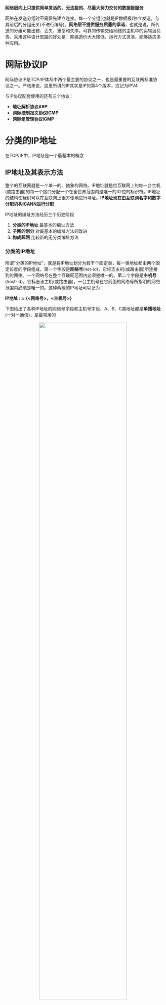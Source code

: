 

**网络层向上只提供简单灵活的、无连接的、尽最大努力交付的数据报服务**

网络在发送分组时不需要先建立连接。每一个分组(也就是IP数据报)独立发送，与其前后的分组无关(不进行编号)。**网络层不提供服务质量的承诺**，也就是说，所传送的分组可能出错、丢失、重复和失序。可靠的传输交给网络的主机中的运输层负责。采用这种设计思路的好处是：网络造价大大降低，运行方式灵活，能够适应多种应用。

# 网际协议IP

网际协议IP是TCP/IP体系中两个最主要的协议之一，也是最重要的互联网标准协议之一。严格来说，这里所讲的IP其实是IP的第4个版本，应记为IPV4

与IP协议配套使用的还有三个协议：

* **地址解析协议ARP**
* **网际控制报文协议ICMP**
* **网际组管理协议IGMP**

# 分类的IP地址

在TCP/IP中，IP地址是一个最基本的概念

## IP地址及其表示方法

整个的互联网就是一个单一的、抽象的网络。IP地址就是给互联网上的每一台主机(或路由器)的每一个接口分配一个在全世界范围内是唯一的32位的标识符。IP地址的结构使我们可以在互联网上很方便地进行寻址。**IP地址现在由互联网名字和数字分配机构ICANN进行分配**

IP地址的编址方法经历三个历史阶段

1. **分类的IP地址** 最基本的编址方法
2. **子网的划分** 对最基本的编址方法的改进
3. **构成超网** 比较新的无分类编址方法

### 分类的IP地址

所谓"分类的IP地址"，就是将IP地址划分为若干个固定类，每一类地址都由两个固定长度的字段组成，第一个字段是**网络号**(net-id)，它标志主机(或路由器)所连接到的网络。一个网络号在整个互联网范围内必须是唯一的。第二个字段是**主机号**(host-id)，它标志该主机(或路由器)。一台主机号在它前面的网络号所指明的网络范围内必须是唯一的。这种两级的IP地址可以记为：

**IP地址 ::= {<网络号>，<主机号>}**

下图给出了各种IP地址的网络号字段和主机号字段，A、B、C类地址都是**单播地址**(一对一通信)，是最常用的

<div align="center">    
<img src="./imgs/分类的IP地址.jpg" width="75%" height="75%">
</div>

* A、B、C类地址的网络号字段分别为1个、2个和3个字节长，而在网络号字段的最前面有1~3位的类别位，其数值分别规定为0、10、110
* A、B、C类地址的主机号字段分别为3个、2个和1个字节长
* D类地址(前4位是1110)用于多播(一对多通信)
* E类地址(前4位是1111)保留为以后用

**这里要指出，由于近年来已经广泛使用无分类IP地址进行路由选择，A、B、C类地址的区分已成为历史**

从IP地址的结构来看，IP地址并不仅仅指明一台主机，而还指明了主机所连接到的网络

设计初衷：因为各种网络的差异很大，有的网络拥有很多主机，而有的网络上的主机则很少。把IP地址划分为A类、B类、C类是为了更好地满足不同用户的要求。当某个单位申请到一个IP地址时，实际上是获得了具有同样网络号的一块地址。其中具体的各台主机号则由该单位自行分配，只要做到在该单位管辖的范围内无重复的主机号即可

对主机或路由器来说，IP地址都是32位的二进制码。为了提高可读性，我们常常把32位的IP地址中的每8位插入一个空格(但在机器中并没有这样的空格)。为了便于书写，可用其等效的十进制数字表示，并且在这些数字之间加上一个点。这就叫做**点分十进制记法**。

<div align="center">    
<img src="./imgs/IP地址记法.jpg" width="75%" height="75%">
</div>

####  常用的三种类别的IP地址

A类地址的网络号字段占1个字节，只有7位可供使用(该字段的第一位已固定为0)，所以可指派的网络号是126个(即2的7次方 - 2)。减2的原因是：第一，IP地址中的全0表示"**这个(this)**"。网络号字段为全0的IP地址是个保留地址，意思是"**本网络**"；第二，网络号为127(即01111111)保留作为本地软件**环回测试**(loopback test)本主机的进程之间的通信之用。若主机发送一个目的地址为环回地址(如127.0.0.1)的IP数据报，则本主机中的协议软件就处理数据报中的数据，而不会把数据报发送到任何网络。目的地址为环回地址的IP数据报永远不会出现在任何网络上，因为网络号为127的地址根本不是一个网络地址

A类地址的主机号占3个字节，因此每一个A类网络中的最大主机数是**2的24次方 - 2**，即**16777214**。减2的原因是：全0的主机号字段表示该IP地址是"本主机"所连接到的**单个网络地址**(例如，一主机的IP地址为5.6.7.8，则该主机所在的网络地址就是5.0.0.0)，而全1表示"**所有的(all)**"，因此全1的主机号字段表示该网络上的所有主机

**IP地址空间共有2的32次方(即4294967296)个地址。整个A类地址空间共有2的31次方个地址，占整个IP地址空间的50%**

B类地址的网络号字段占2个字节，但前面两位(10)已经固定，所以剩下14位可以进行分配。因为网络号字段后面的14位无论怎样取值也不可能出现使整个2字节的网络号字段成为全0或全1，因此这里不存在网络总数减2的问题。**但实际上B类网络地址128.0.0.0是不指派的，而可以指派的B类最小网络地址是128.1.0.0。因此B类地址可指派的网络数为2的14次方 - 1，即16383**。B类地址的每一个网络上的最大主机数是2的16次方 - 2，即65534。减2是因为要扣除全0和全1的主机号。整个B类地址空间共约有2的30次方个地址，占整个IP地址空间的25%

C类地址有3个字节的网络号字段，最前面的3位是(110)，还有21位可以进行分配。**C类网络地址192.0.0.0也是不指派的，可以指派的C类最小网络地址是192.0.1.0。因此C类地址可指派的网络总数是2的21次方 - 1，即2097151**。每一个C类地址的最大主机数是2的8次方 - 2，即254。整个C类地址空间共约有2的29次方个地址，占整个IP地址的12.5%

<div align="center">    
<img src="./imgs/三类IP指派范围.jpg" width="100%" height="100%">
</div>

特殊IP地址

<div align="center">    
<img src="./imgs/特殊IP地址.jpg" width="100%" height="100%">
</div>
IP地址特点：

* 每个IP地址由网络号和主机号组成。它是一种分等级的地址结构。分两个等级的好处是：第一，IP地址管理机构在分配IP时只分配网络号(第一级)，而剩下的主机号(第二级)则由得到该网络号的单位自行分配。第二，路由器**仅根据目的主机所连接的网络号来转发分组**(而不考虑目的主机号)，这样就可以使路由表中的项目数大幅度减少，从而**减小了路由表所占的存储空间以及查找路由表的时间**
* 实际上IP地址是标志一台主机(或路由器)和一条链路的**接口**。当一台主机同时连接到两个网络上时，该主机就必须同时具有两个相应的IP地址，其网络号必须是不同的。这种主机称为**多归属主机**。由于一个路由器至少应当连接到两个网络，因此一个路由器至少应当连接到两个网络，因此一个路由器至少应当有两个不同的IP地址
* 按照互联网的观点，一个网络是指具有相同网络号net-id的主机的集合，因此，**用转发器或网桥连接起来的若干个局域网仍为一个网络**。因为这些局域网都具有同样的网络号。具有不同网络号的局域网必须使用路由器进行互连

# 划分子网和构造超网

由于分类的IP地址，空间利用率很低，且不够灵活。为了解决这些问题，**就在IP地址中又增加了一个"子网号字段"，使两级IP地址变为三级IP地址，这种做法叫做划分子网(subnetting)**

划分子网的基本思路如下：

1. 一个拥有许多物理网络的单位，可将所属的物理网络划分为若干个子网。划分子网纯属一个单位内部的事情，本单位以外的网络看不见这个网络由多少个子网组成

2. 划分子网的方法是从网络的主机号借用若干位作为子网号(subnet-id)，当然主机号也就相应减少了同样的位数。于是两级IP地址在本单位内部就变为三级IP地址：网络号、子网号和主机号

   IP地址 ::= {<网络号>，<子网号>，<主机号>}

3. 凡是从其他网络发送给本单位某台主机的IP数据报，仍然是根据IP数据报的目的网络号找到连接在本单位网络上的路由器。但此路由器在收到IP数据报后，再按目的网络号和子网号找到目的子网，把IP数据报交付目的主机

下图例子说明划分子网的概念，某单位拥有一个B类IP地址，网络地址是**145.13.0.0(网络号是145.13)**。凡是目的地址为145.13.x.x的数据报都被送到这个网络上的路由器R1

<div align="center">    
<img src="./imgs/划分子网.jpg" width="75%" height="75%">
</div>

现在将这个网络划分为三个子网(见下图)，这里假定子网号占用8位，因此在增加了子网号后，主机号就只有8位。所划分的三个子网分别是：**145.13.3.0，145.13.7.0和145.13.21.0**。在划分子网后，整个网络对外部仍表现为一个网络，其网络地址仍为**145.13.0.0**。但网络145.13.0.0上的路由器R1在收到外来的数据报后，再根据数据报的目的地址把它转发给相应的子网

<div align="center">    
<img src="./imgs/划分三个子网.jpg" width="75%" height="75%">
</div>

那么，路由器是如何转发数据报到对应子网的呢？**使用子网掩码**

<div align="center">    
<img src="./imgs/子网掩码.jpg" width="75%" height="75%">
</div>

图中(a)是IP地址为145.13.3.10的主机本来的两级IP地址结构，(b)是这个两级IP地址的子网掩码。(c)是同一地址的三级IP地址结构，也就是说，现在从原来16位的主机号中拿出8位作为子网号，而主机号由16位减少到8位。**注意，现在子网号为3的网络的网络地址是145.13.3.0**。为了让路由器R1能够方便地从数据报中的目的IP地址中提取出所要找的子网的网络地址，路由器R1就要使用三级IP地址的子网掩码(图中的d)。**(e)表示R1把三级IP地址的子网掩码和收到的数据报的目的IP地址145.13.3.10逐位相"与"(AND)**，得出了所要找的子网的网络地址为145.13.3.0

使用子网掩码的好处就是：不管网络有没有划分子网，只要把子网掩码和IP地址进行逐位的"与"运算，就立即得出网络地址来。这样在路由器处理到来的分组就可采用同样的算法

这里还要弄清楚一个问题，就是：在不划分子网时，为什么还要使用子网掩码？这就是为了更便于查找路由表。现在互联网的标准规定：所有的网络都必须使用子网掩码，同时在路由器的路由表中也必须有子网掩码这一栏。如果一个网络不划分子网，那么该网络的子网掩码就使用**默认子网掩码**

A类地址默认的子网掩码是255.0.0.0，或0XFF000000

B类地址默认的子网掩码是255.255.0.0，或0XFFFF0000

C类地址默认的子网掩码是255.255.255.0，或0XFFFF0000

**子网掩码是一个网络或一个子网的重要属性**。路由器在和相邻路由器交换路由信息时，必须把自己所在网络(或子网)的子网掩码告诉相邻路由器。在路由器的路由表中的每一个项目，除了要给出目的网络地址外，还必须同时给出该网络的子网掩码。若一个路由器连接在两个子网上就拥有两个网络地址和两个子网掩码

---

划分子网在一定程度上缓解了互联网在发展中遇到的困难，但是随着互联网发展，也将继续面临很多问题：

1. B类地址在1992年已分配了近一半
2. 互联网主干网上的路由表中的项目数急剧增长
3. 整个IPv4的地址空间已经在2011年2月3日耗尽

**前面两个问题采用无分类编址方法来解决，第三个问题使用IPv6来解决**

无分类编址的正式名称是**无分类域间路由选择CIDR**(Classless Inter-Domain Routing)

CIDR最主要的特点有两个：

1. CIDR消除了传统的A类、B类和C类地址以及划分子网的概念，因而更加有效地分配IPv4的地址空间，并且在新的IPv6使用之前容许互联网的规模继续增长。CIDR把32位的IP地址划分为前后两个部分。前面部分是"**网络前缀**"(network-prefix)，用来指明网络，后面部分则用来指明主机。因此CIDR使IP地址从三级编址又回到了两级编址，但这已是**无分类的两级编址**，记法如下：

   IP地址 ::={<网络前缀>，<主机号>}

   CIDR使用"**斜线记法**"，或称为CIDR记法，**即在IP地址后面加上斜线"/"，然后写上网络前缀所占的位数**

2. CIDR把网络前缀都相同的连续的IP地址组成一个"**CIDR地址块**"。我们只要知道CIDR地址块中的任何一个地址，就可以知道这个地址块的起始地址和最大地址，以及地址块中的地址数。例如，已知IP地址128.14.35.7/20是某CIDR地址块中的一个地址，现在把它写成二进制表示，其中前20位是网络前缀，后12位是主机号

   <div align="center">    
   <img src="./imgs/CIDR.jpg" width="100%" height="100%">
   </div>

   这个地址所在的地址块中的起始地址和最大地址可以很方便地得出:

   <div align="center">    
   <img src="./imgs/CIDR起始和最大地址.jpg" width="100%" height="100%">
   </div>

   以上两个特殊地址的主机号是全0和全1的地址，一般并不适用，通常只使用在这两个特殊地址之间的地址。不难看出，这个地址块共有2的12次方个地址。我们可以用地址块中的最小地址和网络前缀的位数指明这个地址块。例如，上面的地址块可记为**128.14.32.0/20**


为了更方便地进行路由选择，CIDR使用32位的**地址掩码**。地址掩码由一串1和一串0组成，而1的个数就是网络前缀的长度。虽然CIDR不使用子网了，但由于目前仍有一些网络还使用子网划分和子网掩码，因此CIDR使用的地址掩码也可继续成为**子网掩码**

注意，"CIDR不使用子网"是指CIDR并没有在32位地址中指明若干位作为子网字段。但分配到一个CIDR地址块的单位，仍然可以在本单位内根据需要划分出一些子网

由于一个CIDR地址块中有很多地址，所以在路由表中就利用CIDR地址块来查找目的网络。这种地址的聚合称为**路由聚合**，它使得路由表中的一个项目可以表示原来传统分类地址的很多个(例如上千个)路由。路由聚合也称为**构成超网**。路由聚合有利于减少路由器之间的路由选择信息的交换，从而提高了整个互联网的性能

# 网际控制报文协议ICMP

为了更有效地转发IP数据报和提高交付成功的机会，在网际层使用了**ICMP协议**。它允许主机或路由器报告差错情况和提供有关异常情况的报告。ICMP是互联网的标准协议。ICMP报文时装在IP数据报中，作为其中的数据部分。ICMP报文格式如下:

<div align="center">    
<img src="./imgs/ICMP报文格式.jpg" width="75%" height="75%">
</div>

ICMP报文的种类有两种：**ICMP差错报告报文**和**ICMP询问报文**

| ICMP报文种类 | 类型值 | 类型                        |
| ------------ | ------ | --------------------------- |
| 差错报告报文 | 3      | 终点不可达                  |
|              | 11     | 时间超过                    |
|              | 12     | 参数问题                    |
|              | 5      | 改变路由(Redirect)          |
| 询问报文     | 8或0   | 回送(echo)请求或回答        |
|              | 13或14 | 时间戳(Timestamp)请求或回答 |

ICMP报文的代码字段是为了进一步区分某种类型中的几种不同情况。检验和字段用来校验整个ICMP报文。我们应当还记得，IP数据报首部的校验和并不校验IP数据报的内容，因此不能保证经过传输的ICMP报文不产生差错

* 终点不可达 当路由器或主机不能交付数据时就向源点发送终点不可达报文
* 时间超过 当路由器收到生存时间为0的数据报时，除丢弃该数据报外，还要向源点发送时间超过报文
* 参数问题 当路由器或目的主机收到的数据报的首部中有的字段的值不正确时，就丢弃该数据报，并向源点发送参数问题报文

# 路由选择协议

路由选择协议的核心是路由算法，即需要何种算法来获得路由表中的各项目。一个理想的路由算法应具有如下的一些特点：

1. 算法必须是正确的和完整的
2. 算法在计算上应简单
3. 算法应能适应通信量和网络拓扑的变化，也就是说要有自适应性
4. 算法应具有稳定性
5. 算法应是公平的
6. 算法应是最佳的，所谓最佳只能是相对于某一种特定要求下得出的较为合理的选择而已

根据路由算法能否随网络的通信量或拓扑自适应地进行调整变化来划分，则只有两大类，即**静态路由选择策略**与**动态路由选择策略**。动态路由选择也叫做自适应路由选择，其特点是能较好地适应网络状态的变化，但实现起来较为复杂，开销也比较大。因此，动态路由选择适用于较复杂的大网络

---

互联网采用的路由选择协议主要是**自适应的、分布式路由选择协议**。由于以下两个原因，互联网采用分层次的路由选择协议：

1. 互联网的规模非常大。如果让所有的路由器知道所有的网络应怎么到达，则这种路由表将非常大，处理起来也太花时间。而所有这些路由器之间交换信息所需的带宽就会使互联网的通信链路饱和
2. 许多单位不愿意外界了解自己单位网络的布局细节和本部门所采用的路由选择协议，但同时还希望连接到互联网上

为此，把整个互联网划分为许多较小的**自治系统**(autonomous system)，一般都记为AS。自治系统AS是在单一技术管理下的一组服务器，而这些路由器使用一种自治系统内部的路由选择协议和共同的度量。一个AS对其他AS表现出的是**一个单一的和一致的路由选择策略**。一个大的ISP就是一个自治系统

路由选择协议划分为两大类，即：

1. **内部网关协议IGP**(Interior Gateway Protocol)，即在一个自治系统内部使用的路由选择协议，而这与在互联网中的其他自治系统选用什么路由选择协议无关。目前这类路由选择协议使用得最大，如**RIP**和**OSPF**协议
2. **外部网关协议EGP** 若源主机和目的主机处在不同的自治系统中(这两个自治系统可能使用不同的内部网关协议)，当数据报传到一个自治系统的边界时，就需要使用一种协议将路由选择信息传递到另一个自治系统中，这样的协议就是外部网关协议EGP。目前使用最多的外部网关协议是BGP的版本4(**BGP-4**)

自治系统之间的路由选择也叫做**域间路由选择**(interdomain routing)，而在自治系统内部的路由选择叫做**域内路由选择**(intradomain routing)

## 内部网关协议RIP

RIP(Routing Infomation Protocol)是内部网关协议IGP中最先得到广泛使用的协议，它的中文名称叫做路由信息协议，但很少被使用。**RIP是一种分布式的基于距离向量的路由选择协议**，是互联网的标准协议，其最大优点就是简单

RIP协议要求网络中的每一个路由器都要维护从它自己到其他每一个目的网络的距离记录(因此，这是**一组距离**，即"**距离向量**")。RIP协议将"**距离**"定义如下：

从一路由器到直接连接的网络的距离定义为1。从一路由器到非直接连接的网络的距离定位为所经过的路由器数加1。"加1"是因为到达目的网络后就进行直接交付，而到直接连接的网络的距离已经定义为1

RIP协议的"**距离**"也称为"**跳数**"(hop count)，因为每经过一个路由器，跳数就加1。RIP认为好的路由就是它通过的路由器的数目少，即"距离短"。**RIP允许一条路径最多只能包含15个路由器。因此"距离"等于16时即相当于不可达**。可见RIP只适用于小型互联网

RIP不能在两个网络之间同时使用多条路由。RIP选择一条具有最少路由器的路由(即最短路由)，哪怕还存在另一条高速(低时延)但路由器较多的路由

除了RIP协议外，OSPF协议也是分布式路由选择协议。它们的共同特点就是每一个路由器都要不断地和其他一些路由器交换路由信息

我们一定要弄清以下三个要点，即**和哪些路由器交换信息？交换什么信息？在什么时候交换信息?**

RIP的做法是：

1. **仅和相邻路由器交换信息**。如果两个路由器之间的通信不需要经过另一个路由器，那么这两个路由器就是相邻的。RIP规定，不相邻的路由器不交换信息
2. 路由器交换的信息是**当前本路由器所知道的全部信息，即自己现在的路由表**。也就是说，交换的信息是："我到本自治系统中所有网络的(最短)距离，以及到每个网络应该经过的下一跳路由器"
3. 按**固定的时间间隔交换路由信息**，例如，每隔30s，路由器根据收到的路由信息更新路由表。当网络拓扑发生变化时，路由器也及时向相邻路由器通告拓扑变化后的路由信息

路由器在刚刚开始工作时，它的路由表是空的。然后路由器就得出到直接相连的几个网络的距离(这些距离定义为1)。接着，每一个路由器也只和**数目非常有限**的相邻路由器交换并更新路由信息。但经过若干次的更新后，所有的路由器最终都会知道到达本自治系统中任何一个网络的最短距离和下一跳路由器的地址

在一般情况下，RIP协议可以收敛，并且过程也较快。**"收敛"就是在自治系统中所有的结点都得到正确的路由选择信息的过程**

路由表中最主要的信息就是：**到某个网络的距离(即最短距离)，以及应经过的下一跳地址**。路由表更新的原则是找出到每个目的网络的**最短距离**。这种更新算法又称为**距离向量算法**，算法步骤如下：

对**每一个相邻路由器**发送过来的RIP报文

1. 对地址为X的相邻路由器发来的RIP报文，先修改此报文中的**所有项目**：把"下一跳"字段中的地址都改为X，并把所有的"距离"字段的值加1(见后面的解释1)。每一个项目都有三个关键数据，即：到目的网络N，距离是d，下一跳路由器是X

2. 对修改后的RIP报文中的每一个项目，进行以下步骤：

   若原来的路由表中没有目的网络N，则把该项目添加到路由表中(见解释2)

   否则(即在路由表中有目的网络N，这时就再查看下一跳路由器地址)

   ​		若下一跳路由器地址是X，则把收到的项目替换原路由表中的项目(见解释3)

   ​		否则(即这个项目是：到目的网络N，但下一跳路由器不是X)

   ​				若收到的项目中的距离d小于路由表中的距离，则进行更新(见解释4)

   ​				否则什么也不做(见解释5)

3. 若3分钟还没有收到相邻路由器的更新路由表，则把此相邻路由器记为不可达的路由器，即把距离设置为16(距离为16表示不可达)

4. 返回

上面给出的距离向量算法的基础是Bellman-Ford算法(或Ford-Fulkerson算法)。这种算法的要点是这样的：

设X是结点A到B的最短路径上的一个结点。若把路径A->B拆成两段路径A->X和X->B，则每一段路径A->X和X->B也都分别是结点A到X和结点X到B的最短路径

**解释1**：这样做是为了便于进行本路由表的更新。假设从位于地址X的**相邻**路由器发来的RIP报文的某一个项目是："Net2，3，Y"，意思是"我经过路由器Y到网络Net2的距离是3"，那么本路由器就可推断出："我经过X到网络Net2的距离应为3 + 1 = 4"。于是，本路由器就把收到的RIP报文的这一个项目修改为"Net2，4，X"，作为下一步和路由表中原有项目进行比较时使用(只有比较后才能知道是否需要更新)。可以注意到，收到的项目中的Y对本路由器是没有用的，因为Y不是本路由器的下一跳路由器地址

**解释2**：表明这是新的目的网络，应当加入到路由表中

**解释3**：为什么要替换呢？因为这是最新的消息，要以最新的消息为准。到目的网络的距离有可能增大或减小，但也可能没有改变。例如，不管原来路由表中的项目是"Net2，3，X"还是"Net2，5，X"，都要更新为现在的"Net2，4，X"

**解释4**:例如，若路由表中已有项目"Net2，5，P"，就要更新为"Net2，2，4，X"。因为到网络Net2的距离原来是5，现在减到4，更短了

**解释5：**若距离更大了，显然不应更新。若距离不变，更新后得不到好处，因此也不更新

RIP协议让一个自治系统中的所有路由器都和自己的相邻路由器定期交换路由信息，并不断更新其路由表，使得从**每一个路由器到每一个目的网络的路由都是最短的**(即跳数最少)

### RIP协议的报文格式

RIP较新的版本是RIP2，新版本协议本身并无多大变化，但性能上有些改进。RIP2可以支持变长子网掩码和无分类域间路由选择CIDR

RIP协议使用运输层的用户数据报UDP进行传送(使用UDP的端口520)

<div align="center">    
<img src="./imgs/RIP报文格式.jpg" width="75%" height="75%">
</div>

### 优缺点

RIP协议最大的优点就是实现简单、开销较小。但RIP协议的缺点也较多。首先，RIP限制了网络的规模，它能使用的最大距离为15(16表示不可达)。其次，路由器之间交换的路由信息是路由器中的完整路由表，因而随着网络规模的扩大，开销也就增加。还有一个就是当网络出现故障时，要经过比较长的时间才能将此消息传送到所有的路由器，使更新过程的收敛时间过长。因此对于规模较大的网络就应当使用下一节所述的OSPF协议。然而在规模较小的网络中，使用RIP协议的仍占多数

## 内部网关协议OSPF

OSPF名字是**开发最短路径优先OSPF**(Open Shortest Path First)。OSPF的原理简单，但实现缺复杂。"**开放**"表明OSPF协议不是受一家厂商控制，而是公开发表的。"**最短路径优先**"是因为使用了**Dijkstra**提出的**最短路径算法SPF**。**OSPF2**已成为互联网标准协议

OSPF最主要的特征就是使用分布式的**链路状态协议**(link state protocol)，而不是像RIP那样的距离向量协议。和RIP协议相比，OSPF的三个要点和RIP的都不一样：

1. 向本自治系统中**所有路由器**发送消息。这里使用的方法是**洪泛法**(flooding)，这就是路由器通过所有输出端口向所有相邻的路由器发送消息。而每一个相邻路由器又再将此消息发往其所有的相邻路由器(但不再发送给刚刚发来信息的那个路由器)。这样，最终整个区域中所有的路由器都得到了这个信息的一个副本。更具体的做法后面讨论。与RIP对比，RIP协议是仅仅向自己相邻的几个路由器发送信息
2. 发送的信息就是与本路由器**相邻的所有路由器的链路状态**，但这只是路由器所知道的**部分信息**。所谓"链路状态"就是说明本路由器都和哪些路由器相邻，以及该链路的"**度量**"(metric)。OSPF将这个"度量"用来表示费用、距离、时延、带宽，等等。这些都由网络管理人员来决定，因此较为灵活。有时为了方便就称这个度量为"**代价**"。与RIP对比，RIP发送的信息是："到所有网络的距离和下一跳路由器"
3. 只有当链路状态发生变化时，路由器才向所有路由器用洪泛法发送此消息。而不像RIP那样，不管网络拓扑有无发生变化，路由器之间都要定期交换路由表信息

从上述三个方面可以看出，OSPF和RIP的工作原理相差较大

由于各路由器之间频繁地交换链路状态信息，因此所有的路由器最终都能建立一个**链路状态数据库**（link-state database），这个数据库实际上就是**全网的拓扑结构图**。这个拓扑结构图在全网范围内是**一致的**（**这称为链路状态数据库的同步**）。因此，每一个路由器都知道全网共有多少个路由器，以及哪些路由器是相连的，其代价是多少，等等。每一个路由器使用链路状态数据库中的数据，构造出自己的路由表（例如，使用Dijkstra的最短路径路由算法）。我们注意到，RIP协议的每一个路由器虽然知道到所有的网络的距离以及下一跳路由器，但却不知道全网的拓扑结构（只有到了下一跳路由器，才能知道再下一跳应当怎样走）

OSPF的链路状态数据库能较快地进行更新，使各个路由器能及时更新其路由表。 OSPF的**更新过程收敛得快**是其重要优点

为了使OSPF能够用于规模很大的网络，OSPF将一个自治系统再划分为若干个更小的范围，叫做**区域**（area）。下图表示一个自治系统划分为四个区域。每一个区域都有一个32位的区域标识符（用点分十进制表示）。当然，一个区域也不能太大，在一个区域内的路由器最好不超过200个

<div align="center">    
<img src="./imgs/OSPF区域.jpg" width="75%" height="75%">
</div>

划分区域的好处就是把利用洪泛法交换链路状态信息的范围局限于每一个区域而不是整个的自治系统，这就减少了整个网络上的通信量。在一个区域内部的路由器只知道本区域的完整网络拓扑，而不知道其他区域的网络拓扑的情况。为了使每一个区域能够和本区域以外的区域进行通信，OSPF使用层次结构的区域划分。在上层的区域叫做**主干区域**（backbonearea）。主干区域的标识符规定为0.0.0.0。主干区域的作用是用来连通其他在下层的区域。从其他区域来的信息都由**区域边界路由器**（area border router）进行概括。在图中，路由器 R3，R4和R7都是区域边界路由器，而显然，每一个区域至少应当有一个区域边界路由器。在主干区域内的路由器叫做**主干路由器**（backbone router），如R3，R4，R5，R6和R7。一个主干路由器可以同时是区域边界路由器，如R3，R4和R7。在主干区域内还要有一个路由器专门和本自治系统外的其他自治系统交换路由信息。这样的路由器叫做**自治系统边界路由器**（如图中的R6）

采用分层次划分区域的方法虽然使交换信息的种类增多了，同时也使OSPF协议更加复杂了。但这样做却能使每一个区域内部交换路由信息的通信量大大减小，因而使OSPF协议能够用于规模很大的自治系统中。这里，我们再一次地看到划分层次在网络设计中的重要性

OSPF不用UDP而是**直接用IP数据报传送**（其IP数据报首部的协议字段值为89）。OSPF构成的数据报很短。这样做可减少路由信息的通信量。数据报很短的另一好处是可以不必将长的数据报分片传送。分片传送的数据报只要丢失一个，就无法组装成原来的数据报，而整个数据报就必须重传

除了以上的几个基本特点外，OSPF还具有下列的一些特点：

1. OSPF允许管理员给每条路由指派不同的代价。例如，高带宽的卫星链路对于非实时的业务可设置为较低的代价，但对于时延敏感的业务就可设置为非常高的代价。因此，OSPF对于不同类型的业务可计算出不同的路由。链路的代价可以是1至65535中的任何一个无量纲的数，因此十分灵活。商用的网络在使用OSPF时，通常根据链路带宽来计算链路的代价。这种灵活性是RIP所没有的
2. 如果到同一个目的网络有多条相同代价的路径，那么可以将通信量分配给这几条路径。这叫做多路径间的负载平衡（load balancing）。在代价相同的多条路径上分配通信量是通信量工程中的简单形式。RIP只能找出到某个网络的一条路径
3. 所有在OSPF路由器之间交换的分组（例如，链路状态更新分组）都具有鉴别的功能，因而保证了仅在可信赖的路由器之间交换链路状态信息
4. OSPF支持可变长度的子网划分和无分类的编址CIDR
5. 由于网络中的链路状态可能经常发生变化，因此OSPF让每一个链路状态都带上一个32位的序号，序号越大状态就越新。OSPF规定，链路状态序号增长的速率不得超过每5秒钟1次。这样，全部序号空间在600年内不会产生重复号

OSPF分组使用24字节的固定长度首部（见下图），分组的数据部分可以是五种类型分组中的一种。下面简单介绍OSPF首部各字段的意义。

* **版本** 当前的版本号是2
* **类型** 可以是五种类型分组中的一种
* **分组长度** 包括OSPF首部在内的分组长度，以字节为单位
* **路由器标识符** 标志发送该分组的路由器的接口的IP地址
* **区域标识符** 分组属于的区域的标识符
* **检验和** 用来检测分组中的差错
* **鉴别类型** 目前只有两种，0（不用）和1（口令）
* **鉴别** 鉴别类型为0时就填入0，鉴别类型为1则填入8个字符的口令

<div align="center">    
<img src="./imgs/OSPF分组格式.jpg" width="75%" height="75%">
</div>

OSPF的五种分组类型：

1. 类型1，问候（Hello）分组，用来发现和维持邻站的可达性

2. 类型2，数据库描述（Database Description）分组，向邻站给出自己的链路状态数据库中的所有链路状态项目的摘要信息

3. 类型3，链路状态请求（Link State Request）分组，向对方请求发送某些链路状态项目的详细信息

4. 类型4，链路状态更新（Link State Update）分组，用洪泛法对全网更新链路状态。这种分组是最复杂的，也是OSPF协议最核心的部分。路由器使用这种分组将其链路状态通知给邻站。链路状态更新分组共有五种不同的链路状态【RFC2328】，这里从略

5. 类型5，链路状态确认（Link State Acknowledgment）分组，对链路更新分组的确认


OSPF规定，每两个相邻路由器每隔10秒钟要交换一次问候分组。这样就能确知哪些邻站是可达的。对相邻路由器来说，"可达"是最基本的要求，因为只有可达邻站的链路状态信息才存入链路状态数据库（路由表就是根据链路状态数据库计算出来的）。在正常情况下，网络中传送的绝大多数OSPF分组都是问候分组。若有40秒钟没有收到某个相邻路由器发来的问候分组，则可认为该相邻路由器是不可达的，应立即修改链路状态数据库，并重新计算路由表

其他的四种分组都是用来进行链路状态数据库的同步。所谓同步就是指不同路由器的链路状态数据库的内容是一样的。两个同步的路由器叫做"**完全邻接的**"（fully adjacent）路由器。不是完全邻接的路由器表明它们虽然在物理上是相邻的，但其链路状态数据库并没有达到一致

当一个路由器刚开始工作时，它只能通过问候分组得知它有哪些相邻的路由器在工作，以及将数据发往相邻路由器所需的"代价"。如果所有的路由器都把自己的本地链路状态信息对全网进行广播，那么各路由器只要将这些链路状态信息综合起来就可得出链路状态数据库。但这样做开销太大，因此OSPF采用下面的办法

OSPF让每一个路由器用数据库描述分组和相邻路由器交换本数据库中已有的链路状态摘要信息。摘要信息主要就是指出有哪些路由器的链路状态信息(以及其序号)已经写入了数据库。经过与相邻路由器交换数据库描述分组后，路由器就使用链路状态请求分组，向对方请求发送自己所缺少的某些链路状态项目的详细信息。通过一系列的这种分组交换，全网同步的链路数据库就建立了。下图给出了OSPF的基本操作，说明了两个路由器需要交换各种类型的分组

<div align="center">    
<img src="./imgs/OSPF基本操作.jpg" width="50%" height="50%">
</div>

在网络运行的过程中，只要一个路由器的链路状态发生变化，该路由器就要使用链路状态更新分组，用洪泛法向全网更新链路状态。OSPF使用的是**可靠的洪泛法**，其要点见下图所示。设路由器R用洪泛法发出链路状态更新分组。图中用一些小的箭头表示更新分组。第一次先发给相邻的三个路由器。这三个路由器将收到的分组再进行转发时，要将其上游路由器除外。可靠的洪泛法是在收到更新分组后要发送确认（收到重复的更新分组只需要发送一次确认）。图中的空心箭头表示确认分组

<div align="center">    
<img src="./imgs/OSPF可靠洪泛法.jpg" width="50%" height="50%">
</div>

为了确保链路状态数据库与全网的状态保持一致，OSPF还规定每隔一段时间，如30分钟，要刷新一次数据库中的链路状态

由于一个路由器的链路状态只涉及到与相邻路由器的连通状态，因而与整个互联网的规模并无直接关系。因此当互联网规模很大时，OSPF协议要比距离向量协议RIP好得多。由于OSPF没有"坏消息传播得慢"的问题，据统计，其响应网络变化的时间小于100ms

若N个路由器连接在一个以太网上，则每个路由器要向其他（N-1）个路由器发送链路状态信息，因而共有N（N-1）个链路状态要在这个以太网上传送。OSPF协议对这种多点接入的局域网采用了**指定的路由器**（designated router）的方法，使广播的信息量大大减少。指定的路由器代表该局域网上所有的链路向连接到该网络上的各路由器发送状态信息
